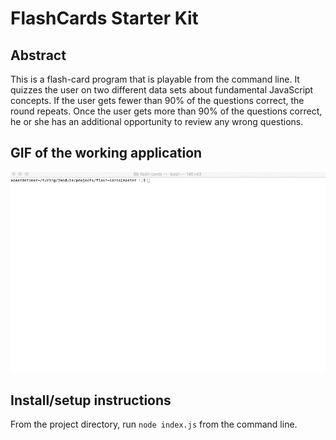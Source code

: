 # FlashCards Starter Kit

## Abstract

This is a flash-card program that is playable from the command line. It quizzes the user on two different data sets about fundamental JavaScript concepts. If the user gets fewer than 90% of the questions correct, the round repeats. Once the user gets more than 90% of the questions correct, he or she has an additional opportunity to review any wrong questions.

## GIF of the working application

![Comp Screenshot](assets/iulWIVbueP.gif)

## Install/setup instructions

From the project directory, run ```node index.js``` from the command line.

